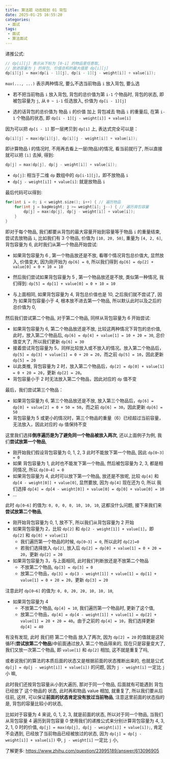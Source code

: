 ```yaml
---
title: 算法题 动态规划 01 背包
date: 2025-01-25 16:55:20
categories:
 - 面试
tags:
 - 面试
 - 算法面试
---
```


递推公式:

```c++
// dp[i][j] 表示从下标为 [0-i] 的物品里任意取, 
// 放进容量为 j 的背包, 价值总和的最大值是 dp[i][j]
dp[i][j] = max(dp[i - 1][j], dp[i - 1][j - weight[i]] + value[i]);
```

`max(..., ...)` 表示两种情况, 要么不选当前物品 `i` 放入背包, 要么选

- 若不把当前物品 `i` 放入背包, 背包的总价值为第  `i-1`  个物品时, 背包的状态, 即被包容量为 `j`, 从 `0 ~ i-1` 任选放入, 价值为  `dp[i - 1][j]`

- 选的话背包的总价值为 物品 `i` 的价值 加上 背包减去 物品 `i` 的重量后, 在第  `i-1`  个物品的状态, 即 `dp[i - 1][j - weight[i]] + value[i]`

因为可以把 `dp[i - 1]` 那一层拷贝到 `dp[i]` 上, 表达式完全可以是：

```c++
dp[i][j] = max(dp[i][j], dp[i][j - weight[i]] + value[i]);
```

即计算物品 i 的情况时, 不用再去看上一层(物品)的情况, 看当前就行了, 所以直接就可以把 `[i]` 去掉, 得到: 

```c++
dp[j] = max(dp[j], dp[j - weight[i]] + value[i]);
```

- `dp[j]`: 相当于二维 `dp` 数组中的 `dp[i-1][j]`，即不放物品 `i`
- `dp[j - weight[i]] + value[i]`: 就是放物品 `i`

最后代码可以得到:

```c++
for(int i = 0; i < weight.size(); i++) { // 遍历物品
    for(int j = bagWeight; j >= weight[i]; j--) { // 遍历背包容量
        dp[j] = max(dp[j], dp[j - weight[i]] + value[i]);
    }
}
```

即对于每个物品, 我们都要从背包的最大容量开始到容量等于物品 `i` 的重量结束, 尝试去放物品 `i`, 比如我们有 3 个物品, 价值为 `[10, 20, 50]`, 重量为 `[4, 2, 6]`, 背包容量为 6, 此时我们从第一个物品开始尝试:

- 如果背包容量为 6 , 第一个物品放还是不放, 看哪个情况背包总价值大,  显然放入, 价值变大, 因为刚开始为 `dp[6] = 0`, 所以我们得到 `dp[6] = dp[2] + value[0] = 0 + 10 = 10`  

- 然后我们尝试如果背包容量为 5 , 第一个物品放还是不放, 类似第一种情况, 我们得到: `dp[5] = dp[1] + value[0] = 0 + 10 = 10`  

- 与上面相同, 如果背包容量为 4, 背包总价值也是 10, 之后我们就不尝试了, 因为 如果背包容量小于 4, 根本放不进去第一个物品, 所以默认此时以及之后的总价值为 0, 

然后我们尝试第二个物品, 对于第二个物品, 同样从背包容量为 6 开始尝试:

- 如果背包容量为 6, 第二个物品放还是不放, 比较这两种情况下背包的总价值, 此时，放入第二个物品后, `dp[6] = dp[4] + value[1] = 10 + 20 = 30`, 总价值变大了, 所以我们更新 `dp[6] = 30`
- 接着尝试背包容量为 5，同样比较放入或不放入的情况。放入第二个物品后，`dp[5] = dp[3] + value[1] = 0 + 20 = 20`，而之前 `dp[5] = 10`，因此更新 `dp[5] = 20`
- 以此类推, 背包容量为 2 时，放入第二个物品后，`dp[2] = dp[0] + value[1] = 0 + 20 = 20`，更新 `dp[2] = 20`。
- 背包容量小于 2 时无法放入第二个物品，因此对应的 `dp` 值不变

最后，我们尝试第三个物品：

- 如果背包容量为 6, 第三个物品放还是不放, 放入第三个物品后，`dp[6] = dp[0] + value[2] = 0 + 50 = 50`，而之前 `dp[6] = 30`，因此更新 `dp[6] = 50`
- 背包容量为 5 或更小的情况时，第三个物品的重量（6）已经超过当前容量，无法放入，因此对应的 `dp` 值保持不变

这里我们选择**倒序遍历是为了避免同一个物品被放入两次**, 还以上面例子为例, 我们**尝试放第一个物品**, 

- 刚开始我们假设背包容量为 0, 1, 2, 3 此时不能放下第一个物品, 因此 `dp[0~3] = 0`
- 如果 背包容量为 1, 此时也不能发下第一个物品, 然后被包容量为 2, 3, 都是相同情况, 所以 `dp[0~4] = 0`
- 如果背包容量为 4, 此时可以放下第一个物品, 放还是不放呢, 比较 `dp[4]` 和 `dp[4 - weight[0]] + value[0]`, 显然要放, 因为  `dp[4]` 现在还为 0, 所以 我们选择 `dp[4] = dp[4 - weight[0]] + value[0] = dp[0] + value[0] = 10`
- ...

此时 `dp[0~6]` 的值为: `0, 0, 0, 0, 10, 10, 10`, 这都没什么问题, 接下来我们来**尝试放第二个物品**, 

- 刚开始背包容量为 0, 1, 放不下, 所以我们从背包容量为 2 开始
- 如果背包容量为 2，比较 `dp[2]` 和 `dp[2 - weight[1]] + value[1]`，即 `dp[2]` 和 `dp[0] + value[1]`
  - 我们遍历第一个物品的时候, `dp[0~3] = 0`, 所以此时 `dp[2]=0`  
  - 若我们选择放入 `dp[2]`,  放入后 `dp[2] = dp[0] + value[1] = 0 + 20 = 20`，更新 `dp[2] = 20`
- 如果背包容量为 3，与上面相同, 此时我们判断放还是不放第二个物品
  - 不放第二个物品, `dp[3] = dp[3] = 0`
  - 放第二个物品，`dp[3] = dp[3 - weight[1]] + value[1] = dp[1] + value[1] = 0 + 20 = 20`，更新 `dp[3] = 20`

注意此时  `dp[0~6]` 的值为: `0, 0, 20, 20, 10, 10, 10`, 

- 如果背包容量为 4
  - 不放第二个物品, `dp[4] = 10`, 我们遍历第一个物品时, 更新了这个值, 
  - 放第二个物品，`dp[4] = dp[4 - weight[1]] + value[1] = dp[2] + value[1] = 20 + 20 = 40`。由于之前的 `dp[4] = 10`，我们选择更新 `dp[4] = 40`

有没有发现, 此时 我们把 第二个物品 放入了两次, 因为 `dp[2] = 20` 的值就是这轮循环(**尝试放第二个物品**)中前面通过放入 第二个物品得来的, 现在只是容量变大了, 我们又放一次第二个物品, 即 `value[1]` 和 `dp[2]` 相加, 这不就是重复了吗, 

或者说我们的算法的本质后面的状态又是根据前面的状态推断出来的, 也就是公式  `dp[j] = dp[j - weight[i]] + value[i])` 的问题, 因为 `j - weight[i]` 一定比 `j` 小 嘛, 

此时我们还按背包容量从小到大遍历, 那对于同一个物品, 后面就有可能遇到 背包已经放了 这个物品的 状态, 此时再和物品 value 相加, 就重复了, 所以我们要从后往前, 这样, 可以保证**前面的状态肯定没有放过当前物品**, 注意这里前面的状态指的是, 背包的容量比较小的状态, 

比如对于容量为 4 来说,  0, 1, 2, 3, 就是前面的状态, 所以对于同一个物品, 当我们从背包容量 4 遍历到背包容量 0 使用我们的递推公式来分别计算背包容量为 4, 3, 2, 1, 0 时的价值, `dp[j] = max(dp[j], dp[j - weight[i]] + value[i]);`, 肯定不会遇到, 已经放了当前物品已经被放过的状态, 因为 `dp[j] = dp[j - weight[i]] + value[i])` 中, `j - weight[i]` 一定比 `j` 小, 

了解更多: https://www.zhihu.com/question/23995189/answer/613096905
